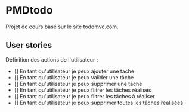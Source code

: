 # PMDtodo
Projet de cours basé sur le site todomvc.com.

## User stories
Définition des actions de l'utilisateur :
- [] En tant qu'utilisateur je peux ajouter une tache
- [] En tant qu'utilisateur je peux valider une tâche
- [] En tant qu'utilisateur je peux supprimer une tâche
- [] En tant qu'utilisateur je peux flitrer les tâches réalisés
- [] En tant qu'utilisateur je peux flitrer les tâches à réaliser
- [] En tant qu'utilisateur je peux supprimer toutes les tâches réalisées
